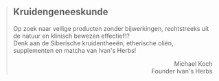 ><h2>Kruidengeneeskunde</h2>
>
>Op zoek naar veilige producten zonder bijwerkingen, rechtstreeks uit de natuur en klinisch bewezen effectief!? <br> Denk aan de Siberische kruidentheeën, etherische oliën, supplementen en matcha van Ivan's Herbs!
>
> <p style="text-align: right">Michael Koch<br>Founder Ivan's Herbs</p>
